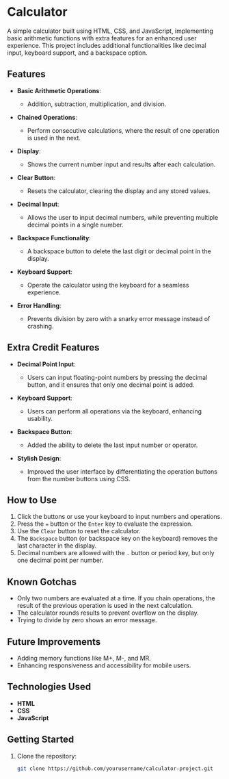 # Calculator

A simple calculator built using HTML, CSS, and JavaScript, implementing basic arithmetic functions with extra features for an enhanced user experience. This project includes additional functionalities like decimal input, keyboard support, and a backspace option.

## Features

- **Basic Arithmetic Operations**: 
  - Addition, subtraction, multiplication, and division.
  
- **Chained Operations**: 
  - Perform consecutive calculations, where the result of one operation is used in the next.
  
- **Display**: 
  - Shows the current number input and results after each calculation.
  
- **Clear Button**: 
  - Resets the calculator, clearing the display and any stored values.
  
- **Decimal Input**: 
  - Allows the user to input decimal numbers, while preventing multiple decimal points in a single number.
  
- **Backspace Functionality**: 
  - A backspace button to delete the last digit or decimal point in the display.

- **Keyboard Support**: 
  - Operate the calculator using the keyboard for a seamless experience.

- **Error Handling**: 
  - Prevents division by zero with a snarky error message instead of crashing.

## Extra Credit Features

- **Decimal Point Input**: 
  - Users can input floating-point numbers by pressing the decimal button, and it ensures that only one decimal point is added.
  
- **Keyboard Support**: 
  - Users can perform all operations via the keyboard, enhancing usability.
  
- **Backspace Button**: 
  - Added the ability to delete the last input number or operator.
  
- **Stylish Design**: 
  - Improved the user interface by differentiating the operation buttons from the number buttons using CSS.

## How to Use

1. Click the buttons or use your keyboard to input numbers and operations.
2. Press the `=` button or the `Enter` key to evaluate the expression.
3. Use the `Clear` button to reset the calculator.
4. The `Backspace` button (or backspace key on the keyboard) removes the last character in the display.
5. Decimal numbers are allowed with the `.` button or period key, but only one decimal point per number.

## Known Gotchas

- Only two numbers are evaluated at a time. If you chain operations, the result of the previous operation is used in the next calculation.
- The calculator rounds results to prevent overflow on the display.
- Trying to divide by zero shows an error message.

## Future Improvements

- Adding memory functions like M+, M-, and MR.
- Enhancing responsiveness and accessibility for mobile users.

## Technologies Used

- **HTML**
- **CSS**
- **JavaScript**

## Getting Started

1. Clone the repository:
   ```bash
   git clone https://github.com/yourusername/calculator-project.git
